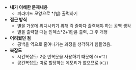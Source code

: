 - **내가 이해한 문제내용**
  - 피라미드 모양으로 *(별) 출력하기
- **접근 방식**
  - 별을 가운데 위치시키기 위해 각 줄마다 출력해야 하는 공백 생각
  - 별을 출력할 때는 인덱스*2+1만큼 출력, 그 후 개행
- **어려웠던 점**
  - 공백을 역으로 줄여나가는 과정을 생각하기 힘들었음.
- **복잡도**
  - 시간복잡도: 2중 반복문을 사용하기 때문에 `O(n^2)`
  - 공간복잡도: 따로 할당하는 메모리가 없으므로 `O(1)`